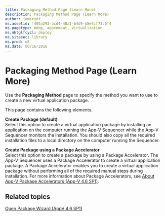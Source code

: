 ```yaml
---
title: Packaging Method Page (Learn More)
description: Packaging Method Page (Learn More)
author: jamiejdt
ms.assetid: f405a293-bcd4-48a1-b4d9-b5e4cf73c5f4
ms.pagetype: mdop, appcompat, virtualization
ms.mktglfcycl: deploy
ms.sitesec: library
ms.prod: w8
ms.date: 06/16/2016
---
```



# Packaging Method Page (Learn More)


Use the **Packaging Method** page to specify the method you want to use to create a new virtual application package.

This page contains the following elements.

<a href="" id="create-package--default-"></a>**Create Package (default)**  
Select this option to create a virtual application package by installing an application on the computer running the App-V Sequencer while the App-V Sequencer monitors the installation. You should also copy all the required installation files to a local directory on the computer running the Sequencer.

<a href="" id="create-package-using-a-package-accelerator"></a>**Create Package using a Package Accelerator**  
Select this option to create a package by using a Package Accelerator. The App-V Sequencer uses a Package Accelerator to create a virtual application package. A Package Accelerator enables you to create a virtual application package without performing all of the required manual steps during installation. For more information about Package Accelerators, see [About App-V Package Accelerators (App-V 4.6 SP1)](about-app-v-package-accelerators--app-v-46-sp1-.md).

## Related topics


[Open Package Wizard (AppV 4.6 SP1)](open-package-wizard---appv-46-sp1-.md)

 

 





